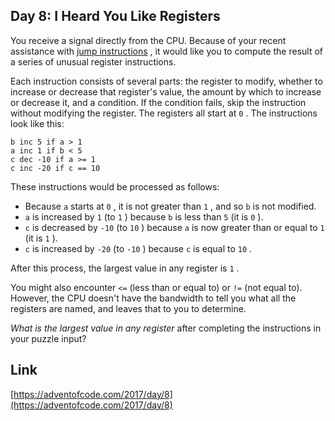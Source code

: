 ## Day 8: I Heard You Like Registers

You receive a signal directly from the CPU. Because of your recent assistance with [jump instructions](5) , it would like you to compute the result of a series of unusual register instructions.

Each instruction consists of several parts: the register to modify, whether to increase or decrease that register's value, the amount by which to increase or decrease it, and a condition. If the condition fails, skip the instruction without modifying the register. The registers all start at `0` . The instructions look like this:

```
b inc 5 if a > 1
a inc 1 if b < 5
c dec -10 if a >= 1
c inc -20 if c == 10
```

These instructions would be processed as follows:

- Because `a` starts at `0` , it is not greater than `1` , and so `b` is not modified.
- `a` is increased by `1` (to `1` ) because `b` is less than `5` (it is `0` ).
- `c` is decreased by `-10` (to `10` ) because `a` is now greater than or equal to `1` (it is `1` ).
- `c` is increased by `-20` (to `-10` ) because `c` is equal to `10` .

After this process, the largest value in any register is `1` .

You might also encounter `<=` (less than or equal to) or `!=` (not equal to). However, the CPU doesn't have the bandwidth to tell you what all the registers are named, and leaves that to you to determine.

_What is the largest value in any register_ after completing the instructions in your puzzle input?

## Link

[https://adventofcode.com/2017/day/8](https://adventofcode.com/2017/day/8)

